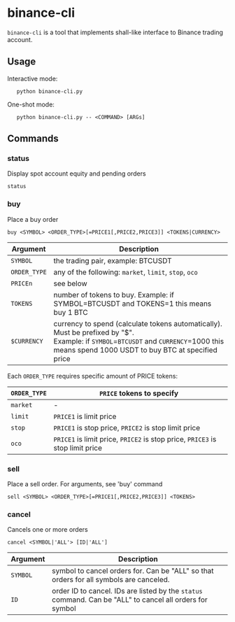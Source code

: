 # binance-cli

`binance-cli` is a tool that implements shall-like interface to Binance trading account. 

## Usage

Interactive mode:

```
   python binance-cli.py 
```

One-shot mode:

```
   python binance-cli.py -- <COMMAND> [ARGs]
```

## Commands

### status

Display spot account equity and pending orders

```
status
```

### buy

Place a buy order

```
buy <SYMBOL> <ORDER_TYPE>[=PRICE1[,PRICE2,PRICE3]] <TOKENS|CURRENCY>
```

| Argument        | Description |
| --------------- | ----------- |
| `SYMBOL`        | the trading pair, example: BTCUSDT
| `ORDER_TYPE`    | any of the following: `market`, `limit`, `stop`, `oco`
| `PRICEn`        | see below
| `TOKENS`        | number of tokens to buy. Example: if SYMBOL=BTCUSDT and TOKENS=1 this means buy 1 BTC
| `$CURRENCY`     | currency to spend (calculate tokens automatically). Must be prefixed by "$". <br> Example: if `SYMBOL`=`BTCUSDT` and `CURRENCY`=1000 this means spend 1000 USDT to buy BTC at specified price |

Each `ORDER_TYPE` requires specific amount of PRICE tokens:

| `ORDER_TYPE` | `PRICE` tokens to specify |
| -------------|---------------------------|
| `market`     | -
| `limit`      | `PRICE1` is limit price
| `stop`       | `PRICE1` is stop price,  `PRICE2` is stop limit price
| `oco`        | `PRICE1` is limit price, `PRICE2` is stop price, `PRICE3` is stop limit price

### sell

Place a sell order. For arguments, see 'buy' command

```
sell <SYMBOL> <ORDER_TYPE>[=PRICE1[,PRICE2,PRICE3]] <TOKENS>
```

### cancel

Cancels one or more orders

```
cancel <SYMBOL|'ALL'> [ID|'ALL']
```

| Argument        | Description |
| --------------- | ----------- |
| `SYMBOL`        | symbol to cancel orders for. Can be "ALL" so that orders for all symbols are canceled.
| `ID`            | order ID to cancel.  IDs are listed by the `status` command. Can be "ALL" to cancel all orders for symbol
